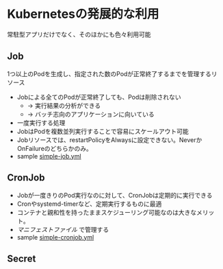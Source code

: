 # Kubernetesの発展的な利用

常駐型アプリだけでなく、そのほかにも色々利用可能

## Job
1つ以上のPodを生成し、指定された数のPodが正常終了するまでを管理するリソース
- Jobによる全てのPodが正常終了しても、Podは削除されない
    - → 実行結果の分析ができる
    - → バッチ志向のアプリケーションに向いている
- 一度実行する処理
- JobはPodを複数並列実行することで容易にスケールアウト可能
- Jobリソースでは、restartPolicyをAlwaysに設定できない。NeverかOnFailureのどちらかのみ。
- sample [simple-job.yml](try/simple-job.yml)


## CronJob

- Jobが一度きりのPod実行なのに対して、CronJobは定期的に実行できる
- Cronやsystemd-timerなど、定期実行するものに最適
- コンテナと親和性を持ったままスケジューリング可能なのは大きなメリット。
- *マニフェストファイル* で管理する
- sample [simple-cronjob.yml](try/simple-cronjob.yml)


## Secret











